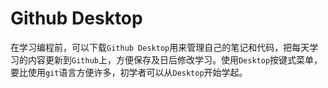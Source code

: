 # Github Desktop

在学习编程前，可以下载`Github Desktop`用来管理自己的笔记和代码，把每天学习的内容更新到`Github`上，方便保存及日后修改学习。使用`Desktop`按键式菜单，要比使用`git`语言方便许多，初学者可以从`Desktop`开始学起。